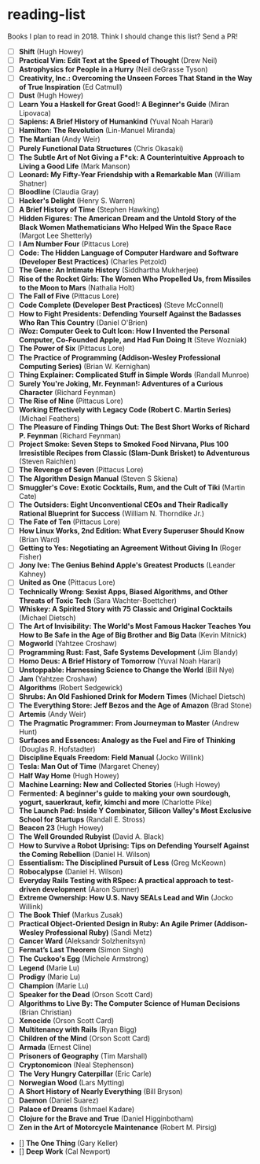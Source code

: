 # reading-list

Books I plan to read in 2018. Think I should change this list? Send a PR!

 - [ ] **Shift** (Hugh Howey)
 - [ ] **Practical Vim: Edit Text at the Speed of Thought** (Drew Neil)
 - [ ] **Astrophysics for People in a Hurry** (Neil deGrasse Tyson)
 - [ ] **Creativity, Inc.: Overcoming the Unseen Forces That Stand in the Way of True Inspiration** (Ed Catmull)
 - [ ] **Dust** (Hugh Howey)
 - [ ] **Learn You a Haskell for Great Good!: A Beginner's Guide** (Miran Lipovaca)
 - [ ] **Sapiens: A Brief History of Humankind** (Yuval Noah Harari)
 - [ ] **Hamilton: The Revolution** (Lin-Manuel Miranda)
 - [ ] **The Martian** (Andy Weir)
 - [ ] **Purely Functional Data Structures** (Chris Okasaki)
 - [ ] **The Subtle Art of Not Giving a F*ck: A Counterintuitive Approach to Living a Good Life** (Mark Manson)
 - [ ] **Leonard: My Fifty-Year Friendship with a Remarkable Man** (William Shatner)
 - [ ] **Bloodline** (Claudia Gray)
 - [ ] **Hacker's Delight** (Henry S. Warren)
 - [ ] **A Brief History of Time** (Stephen Hawking)
 - [ ] **Hidden Figures: The American Dream and the Untold Story of the Black Women Mathematicians Who Helped Win the Space Race** (Margot Lee Shetterly)
 - [ ] **I Am Number Four** (Pittacus Lore)
 - [ ] **Code: The Hidden Language of Computer Hardware and Software (Developer Best Practices)** (Charles Petzold)
 - [ ] **The Gene: An Intimate History** (Siddhartha Mukherjee)
 - [ ] **Rise of the Rocket Girls: The Women Who Propelled Us, from Missiles to the Moon to Mars** (Nathalia Holt)
 - [ ] **The Fall of Five** (Pittacus Lore)
 - [ ] **Code Complete (Developer Best Practices)** (Steve McConnell)
 - [ ] **How to Fight Presidents: Defending Yourself Against the Badasses Who Ran This Country** (Daniel O'Brien)
 - [ ] **iWoz: Computer Geek to Cult Icon: How I Invented the Personal Computer, Co-Founded Apple, and Had Fun Doing It** (Steve Wozniak)
 - [ ] **The Power of Six** (Pittacus Lore)
 - [ ] **The Practice of Programming (Addison-Wesley Professional Computing Series)** (Brian W. Kernighan)
 - [ ] **Thing Explainer: Complicated Stuff in Simple Words** (Randall Munroe)
 - [ ] **Surely You're Joking, Mr. Feynman!: Adventures of a Curious Character** (Richard Feynman)
 - [ ] **The Rise of Nine** (Pittacus Lore)
 - [ ] **Working Effectively with Legacy Code (Robert C. Martin Series)** (Michael Feathers)
 - [ ] **The Pleasure of Finding Things Out: The Best Short Works of Richard P. Feynman** (Richard Feynman)
 - [ ] **Project Smoke: Seven Steps to Smoked Food Nirvana, Plus 100 Irresistible Recipes from Classic (Slam-Dunk Brisket) to Adventurous** (Steven Raichlen)
 - [ ] **The Revenge of Seven** (Pittacus Lore)
 - [ ] **The Algorithm Design Manual** (Steven S Skiena)
 - [ ] **Smuggler's Cove: Exotic Cocktails, Rum, and the Cult of Tiki** (Martin Cate)
 - [ ] **The Outsiders: Eight Unconventional CEOs and Their Radically Rational Blueprint for Success** (William N. Thorndike Jr.)
 - [ ] **The Fate of Ten** (Pittacus Lore)
 - [ ] **How Linux Works, 2nd Edition: What Every Superuser Should Know** (Brian Ward)
 - [ ] **Getting to Yes: Negotiating an Agreement Without Giving In** (Roger Fisher)
 - [ ] **Jony Ive: The Genius Behind Apple's Greatest Products** (Leander Kahney)
 - [ ] **United as One** (Pittacus Lore)
 - [ ] **Technically Wrong: Sexist Apps, Biased Algorithms, and Other Threats of Toxic Tech** (Sara Wachter-Boettcher)
 - [ ] **Whiskey: A Spirited Story with 75 Classic and Original Cocktails** (Michael Dietsch)
 - [ ] **The Art of Invisibility: The World's Most Famous Hacker Teaches You How to Be Safe in the Age of Big Brother and Big Data** (Kevin Mitnick)
 - [ ] **Mogworld** (Yahtzee Croshaw)
 - [ ] **Programming Rust: Fast, Safe Systems Development** (Jim Blandy)
 - [ ] **Homo Deus: A Brief History of Tomorrow** (Yuval Noah Harari)
 - [ ] **Unstoppable: Harnessing Science to Change the World** (Bill Nye)
 - [ ] **Jam** (Yahtzee Croshaw)
 - [ ] **Algorithms** (Robert Sedgewick)
 - [ ] **Shrubs: An Old Fashioned Drink for Modern Times** (Michael Dietsch)
 - [ ] **The Everything Store: Jeff Bezos and the Age of Amazon** (Brad Stone)
 - [ ] **Artemis** (Andy Weir)
 - [ ] **The Pragmatic Programmer: From Journeyman to Master** (Andrew Hunt)
 - [ ] **Surfaces and Essences: Analogy as the Fuel and Fire of Thinking** (Douglas R. Hofstadter)
 - [ ] **Discipline Equals Freedom: Field Manual** (Jocko Willink)
 - [ ] **Tesla: Man Out of Time** (Margaret Cheney)
 - [ ] **Half Way Home** (Hugh Howey)
 - [ ] **Machine Learning: New and Collected Stories** (Hugh Howey)
 - [ ] **Fermented: A beginner's guide to making your own sourdough, yogurt, sauerkraut, kefir, kimchi and more** (Charlotte Pike)
 - [ ] **The Launch Pad: Inside Y Combinator, Silicon Valley's Most Exclusive School for Startups** (Randall E. Stross)
 - [ ] **Beacon 23** (Hugh Howey)
 - [ ] **The Well Grounded Rubyist** (David A. Black)
 - [ ] **How to Survive a Robot Uprising: Tips on Defending Yourself Against the Coming Rebellion** (Daniel H. Wilson)
 - [ ] **Essentialism: The Disciplined Pursuit of Less** (Greg McKeown)
 - [ ] **Robocalypse** (Daniel H. Wilson)
 - [ ] **Everyday Rails Testing with RSpec: A practical approach to test-driven development** (Aaron Sumner)
 - [ ] **Extreme Ownership: How U.S. Navy SEALs Lead and Win** (Jocko Willink)
 - [ ] **The Book Thief** (Markus Zusak)
 - [ ] **Practical Object-Oriented Design in Ruby: An Agile Primer (Addison-Wesley Professional Ruby)** (Sandi Metz)
 - [ ] **Cancer Ward** (Aleksandr Solzhenitsyn)
 - [ ] **Fermat’s Last Theorem** (Simon Singh)
 - [ ] **The Cuckoo's Egg** (Michele Armstrong)
 - [ ] **Legend** (Marie Lu)
 - [ ] **Prodigy** (Marie Lu)
 - [ ] **Champion** (Marie Lu)
 - [ ] **Speaker for the Dead** (Orson Scott Card)
 - [ ] **Algorithms to Live By: The Computer Science of Human Decisions** (Brian Christian)
 - [ ] **Xenocide** (Orson Scott Card)
 - [ ] **Multitenancy with Rails** (Ryan Bigg)
 - [ ] **Children of the Mind** (Orson Scott Card)
 - [ ] **Armada** (Ernest Cline)
 - [ ] **Prisoners of Geography** (Tim Marshall)
 - [ ] **Cryptonomicon** (Neal Stephenson)
 - [ ] **The Very Hungry Caterpillar** (Eric Carle)
 - [ ] **Norwegian Wood** (Lars Mytting)
 - [ ] **A Short History of Nearly Everything** (Bill Bryson)
 - [ ] **Daemon** (Daniel Suarez) 
 - [ ] **Palace of Dreams** (Ishmael Kadare) 
 - [ ] **Clojure for the Brave and True** (Daniel Higginbotham)
 - [ ] **Zen in the Art of Motorcycle Maintenance** (Robert M. Pirsig)
- [] **The One Thing** (Gary Keller)
- [] **Deep Work** (Cal Newport)
